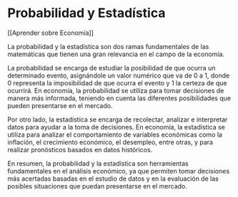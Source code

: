 # Probabilidad y Estadística

[[Aprender sobre Economía]]

La probabilidad y la estadística son dos ramas fundamentales de las matemáticas que tienen una gran relevancia en el campo de la economía. 

La probabilidad se encarga de estudiar la posibilidad de que ocurra un determinado evento, asignándole un valor numérico que va de 0 a 1, donde 0 representa la imposibilidad de que ocurra el evento y 1 la certeza de que ocurrirá. En economía, la probabilidad se utiliza para tomar decisiones de manera más informada, teniendo en cuenta las diferentes posibilidades que pueden presentarse en el mercado.

Por otro lado, la estadística se encarga de recolectar, analizar e interpretar datos para ayudar a la toma de decisiones. En economía, la estadística se utiliza para analizar el comportamiento de variables económicas como la inflación, el crecimiento económico, el desempleo, entre otras, y para realizar pronósticos basados en datos históricos.

En resumen, la probabilidad y la estadística son herramientas fundamentales en el análisis económico, ya que permiten tomar decisiones más acertadas basadas en el estudio de datos y en la evaluación de las posibles situaciones que puedan presentarse en el mercado.
